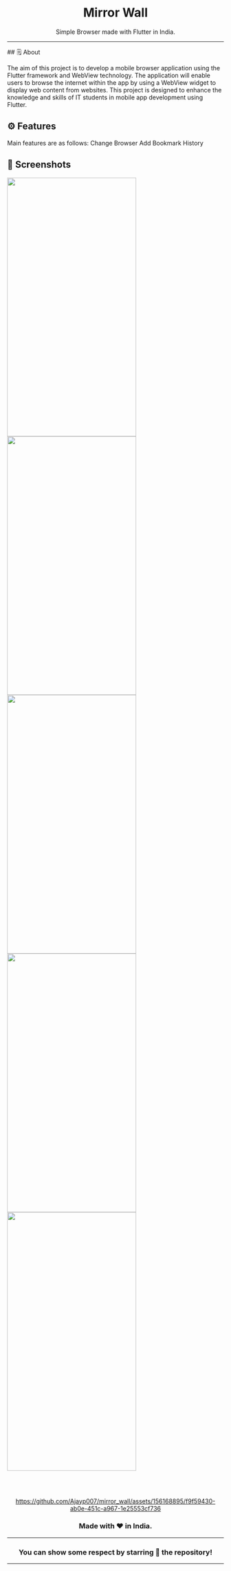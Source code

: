 <div align="center">

# **Mirror Wall**
Simple Browser made with Flutter in India.

---

</div>
## 🗒 About

The aim of this project is to develop a mobile browser application using the Flutter framework
and WebView technology. The application will enable users to browse the internet within the app
by using a WebView widget to display web content from websites. This project is designed to
enhance the knowledge and skills of IT students in mobile app development using Flutter.

## ⚙️ Features
Main features are as follows:
Change Browser
Add Bookmark History
## 📲 Screenshots

<img src ="https://github.com/Ajayp007/mirror_wall/assets/156168895/e8c2a0f9-cad1-4e01-a7d2-f96490ba2ca4" height="600" width="300">
<img src ="https://github.com/Ajayp007/mirror_wall/assets/156168895/8fdffbac-53ce-4db8-8678-d6eca8f179ec" height="600" width="300">
<img src ="https://github.com/Ajayp007/mirror_wall/assets/156168895/f56ba722-b16b-4eb9-a92b-f04710d9f3b0" height="600" width="300">
<img src ="https://github.com/Ajayp007/mirror_wall/assets/156168895/2f48a411-8ed9-4334-a47c-d4194b4e8a4b" height="600" width="300">
<img src ="https://github.com/Ajayp007/mirror_wall/assets/156168895/e7d9c6b5-89ae-42c8-ad7b-6355dcf583eb" height="600" width="300">


<br><br>


<div align="center">


https://github.com/Ajayp007/mirror_wall/assets/156168895/f9f59430-ab0e-451c-a967-1e25553cf736


  
### Made with ❤️ in India.
---
### You can show some respect by starring 🌟 the repository!
---
</div>





